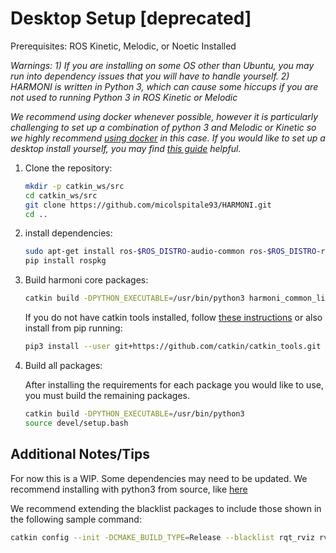 # Desktop Setup [deprecated]

Prerequisites: ROS Kinetic, Melodic, or Noetic Installed

_Warnings: 1) If you are installing on some OS other than Ubuntu, you may run into dependency issues that you will have to handle yourself. 2) HARMONI is written in Python 3, which can cause some hiccups if you are not used to running Python 3 in ROS Kinetic or Melodic_

_We recommend using docker whenever possible, however it is particularly challenging to set up a combination of python 3 and Melodic or Kinetic so we highly recommend [using docker](Docker-Quickstart) in this case. If you would like to set up a desktop install yourself, you may find [this guide](https://www.miguelalonsojr.com/blog/robotics/ros/python3/2019/08/20/ros-melodic-python-3-build.html) helpful._

1. Clone the repository:
   ```bash
   mkdir -p catkin_ws/src
   cd catkin_ws/src
   git clone https://github.com/micolspitale93/HARMONI.git
   cd ..
   ```

2. install dependencies:
   ```bash
   sudo apt-get install ros-$ROS_DISTRO-audio-common ros-$ROS_DISTRO-rosbridge-server
   pip install rospkg
   ```

3. Build harmoni core packages:
   ```bash
   catkin build -DPYTHON_EXECUTABLE=/usr/bin/python3 harmoni_common_lib harmoni_common_msgs harmoni_decision harmoni_pattern harmoni_recorder
   ```
   If you do not have catkin tools installed, follow [these instructions](https://catkin-tools.readthedocs.io/en/latest/installing.html) or also install from pip running:
   
   ```bash
   pip3 install --user git+https://github.com/catkin/catkin_tools.git
   ```

4. Build all packages: 
   
   After installing the requirements for each package you would like to use, you must build the remaining packages.
   ```bash
   catkin build -DPYTHON_EXECUTABLE=/usr/bin/python3
   source devel/setup.bash
   ```


## Additional Notes/Tips

For now this is a WIP. Some dependencies may need to be updated. We recommend installing with python3 from source, like [here](https://www.miguelalonsojr.com/blog/robotics/ros/python3/2019/08/20/ros-melodic-python-3-build.html)

We recommend extending the blacklist packages to include those shown in the following sample command:
```bash
catkin config --init -DCMAKE_BUILD_TYPE=Release --blacklist rqt_rviz rviz_plugin_tutorials librviz_tutorial turtlesim cv_bridge rqt_image_view turtle_actionlib turtle_tf2 turtle_tf rviz rviz_python_tutorial python_orocos_kdl --install
```

